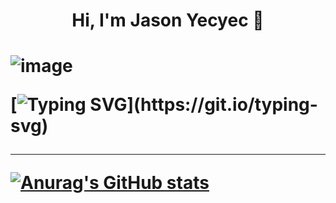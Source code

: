 
  <h1 align="center"> Hi, I'm Jason Yecyec 👋<h1/>
 
![image](https://img.shields.io/badge/Facebook-1877F2?style=for-the-badge&logo=facebook&logoColor=white?https://www.facebook.com/jason.yecyec.5/)
  
[![Typing SVG](https://readme-typing-svg.herokuapp.com?size=25&color=1A8FF7&center=true&width=1000&height=100&lines=Aspiring+to+be+a+Full-stack+developer;Nice+to+meet+you+...)](https://git.io/typing-svg)
  
 ---
[![Anurag's GitHub stats](https://github-readme-stats.vercel.app/api?username=Jasonyecyec&show_icons=true)](https://github.com/Jasonyecyec/github-readme-stats)
          

